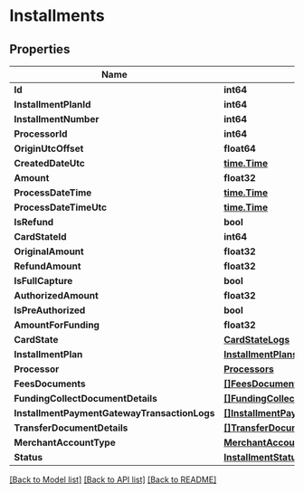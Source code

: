# Installments

## Properties

Name | Type | Description | Notes
------------ | ------------- | ------------- | -------------
**Id** | **int64** |  | 
**InstallmentPlanId** | **int64** |  | 
**InstallmentNumber** | **int64** |  | 
**ProcessorId** | **int64** |  | 
**OriginUtcOffset** | **float64** |  | 
**CreatedDateUtc** | [**time.Time**](time.Time.md) |  | 
**Amount** | **float32** |  | 
**ProcessDateTime** | [**time.Time**](time.Time.md) |  | [optional] 
**ProcessDateTimeUtc** | [**time.Time**](time.Time.md) |  | [optional] 
**IsRefund** | **bool** |  | 
**CardStateId** | **int64** |  | [optional] 
**OriginalAmount** | **float32** |  | 
**RefundAmount** | **float32** |  | 
**IsFullCapture** | **bool** |  | 
**AuthorizedAmount** | **float32** |  | 
**IsPreAuthorized** | **bool** |  | 
**AmountForFunding** | **float32** |  | 
**CardState** | [**CardStateLogs**](CardStateLogs.md) |  | [optional] 
**InstallmentPlan** | [**InstallmentPlans**](InstallmentPlans.md) |  | [optional] 
**Processor** | [**Processors**](Processors.md) |  | [optional] 
**FeesDocuments** | [**[]FeesDocuments**](FeesDocuments.md) |  | [optional] 
**FundingCollectDocumentDetails** | [**[]FundingCollectDocumentDetails**](FundingCollectDocumentDetails.md) |  | [optional] 
**InstallmentPaymentGatewayTransactionLogs** | [**[]InstallmentPaymentGatewayTransactionLogs**](InstallmentPaymentGatewayTransactionLogs.md) |  | [optional] 
**TransferDocumentDetails** | [**[]TransferDocumentDetails**](TransferDocumentDetails.md) |  | [optional] 
**MerchantAccountType** | [**MerchantAccountType**](MerchantAccountType.md) |  | 
**Status** | [**InstallmentStatus**](InstallmentStatus.md) |  | 

[[Back to Model list]](../README.md#documentation-for-models) [[Back to API list]](../README.md#documentation-for-api-endpoints) [[Back to README]](../README.md)


